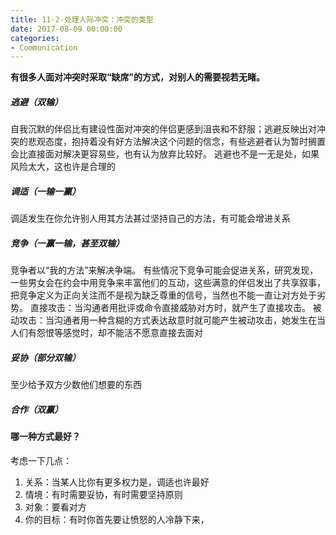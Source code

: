 ```yaml
---
title: 11-2-处理人际冲突：冲突的类型
date: 2017-08-09 00:00:00
categories:
- Communication
---
```

**有很多人面对冲突时采取“缺席”的方式，对别人的需要视若无睹。**
##### 逃避（双输）
自我沉默的伴侣比有建设性面对冲突的伴侣更感到沮丧和不舒服；逃避反映出对冲突的悲观态度，抱持着没有好方法解决这个问题的信念，有些逃避者认为暂时搁置会比直接面对解决更容易些，也有认为放弃比较好。
逃避也不是一无是处，如果风险太大，这也许是合理的
##### 调适（一输一赢）
调适发生在你允许别人用其方法甚过坚持自己的方法，有可能会增进关系
##### 竞争（一赢一输，甚至双输）
竞争者以“我的方法”来解决争端。
有些情况下竞争可能会促进关系，研究发现，一些男女会在约会中用竞争来丰富他们的互动，这些满意的伴侣发出了共享叙事，把竞争定义为正向关注而不是视为缺乏尊重的信号，当然也不能一直让对方处于劣势。
直接攻击：当沟通者用批评或命令直接威胁对方时，就产生了直接攻击。
被动攻击：当沟通者用一种含糊的方式表达敌意时就可能产生被动攻击，她发生在当人们有怨恨等感觉时，却不能活不愿意直接去面对
##### 妥协（部分双输）
至少给予双方少数他们想要的东西
##### 合作（双赢）

#### 哪一种方式最好？
考虑一下几点：
1. 关系：当某人比你有更多权力是，调适也许最好
2. 情境：有时需要妥协，有时需要坚持原则
3. 对象：要看对方
4. 你的目标：有时你首先要让愤怒的人冷静下来，
